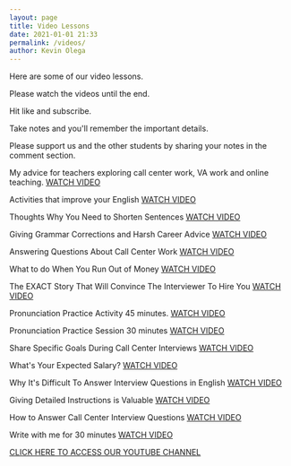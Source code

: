 ```yaml
--- 
layout: page
title: Video Lessons
date: 2021-01-01 21:33
permalink: /videos/ 
author: Kevin Olega 
--- 
```

Here are some of our video lessons.

Please watch the videos until the end.

Hit like and subscribe.

Take notes and you'll remember the important details.

Please support us and the other students by sharing your notes in the comment section.

My advice for teachers exploring call center work, VA work and online teaching.
[WATCH VIDEO](https://youtu.be/QJppGlR0G20)

Activities that improve your English
[WATCH VIDEO](https://youtu.be/aHxkFb43IZg)

Thoughts Why You Need to Shorten Sentences
[WATCH VIDEO](https://youtu.be/JXVe3t5tTo0)

Giving Grammar Corrections and Harsh Career Advice
[WATCH VIDEO](https://youtu.be/n3M1TCaaAjA)

Answering Questions About Call Center Work
[WATCH VIDEO](https://youtu.be/-J1IWrfdajI)

What to do When You Run Out of Money
[WATCH VIDEO](https://youtu.be/j5xRGQ6l5u4)

The EXACT Story That Will Convince The Interviewer To Hire You
[WATCH VIDEO](https://youtu.be/L4hT5nJ0vzg)

Pronunciation Practice Activity 45 minutes.
[WATCH VIDEO](https://youtu.be/j2r-JNolL5w)

Pronunciation Practice Session 30 minutes
[WATCH VIDEO](https://youtu.be/fezqHqAwKqY)

Share Specific Goals During Call Center Interviews
[WATCH VIDEO](https://youtu.be/oluvrpck8Vc)

What's Your Expected Salary?
[WATCH VIDEO](https://youtu.be/r-pL4vVFXkc)

Why It's Difficult To Answer Interview Questions in English
[WATCH VIDEO](https://youtu.be/xbuxPSRhUJc)

Giving Detailed Instructions is Valuable
[WATCH VIDEO](https://youtu.be/c9LTvCjjFsA)

How to Answer Call Center Interview Questions
[WATCH VIDEO](https://youtu.be/eAoX--4P0Go)

Write with me for 30 minutes
[WATCH VIDEO](https://youtu.be/FrylHJMUhz4)

[CLICK HERE TO ACCESS OUR YOUTUBE CHANNEL](https://callcentertrainingtips.com/yt)